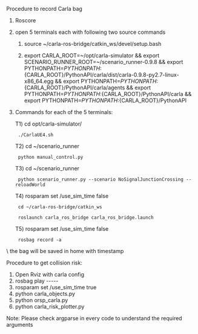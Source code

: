 Procedure to record Carla bag

1. Roscore

2. open 5 terminals each with following two source commands

	1) source ~/carla-ros-bridge/catkin_ws/devel/setup.bash

	2) export CARLA_ROOT=~/opt/carla-simulator && export SCENARIO_RUNNER_ROOT=~/scenario_runner-0.9.8   && export PYTHONPATH=$PYTHONPATH:${CARLA_ROOT}/PythonAPI/carla/dist/carla-0.9.8-py2.7-linux-x86_64.egg && export PYTHONPATH=$PYTHONPATH:${CARLA_ROOT}/PythonAPI/carla/agents && export PYTHONPATH=$PYTHONPATH:${CARLA_ROOT}/PythonAPI/carla && export PYTHONPATH=$PYTHONPATH:${CARLA_ROOT}/PythonAPI


3. Commands for each of the 5 terminals:

	T1)     cd opt/carla-simulator/

		./CarlaUE4.sh 

	T2)      cd ~/scenario_runner

		python manual_control.py

	T3)	cd ~/scenario_runner

		python scenario_runner.py --scenario NoSignalJunctionCrossing --reloadWorld

	T4)	rosparam set /use_sim_time false

		cd ~/carla-ros-bridge/catkin_ws

		roslaunch carla_ros_bridge carla_ros_bridge.launch 

	T5)	rosparam set /use_sim_time false

		rosbag record -a

\\ the bag will be saved in home with timestamp

Procedure to get collision risk:

1. Open Rviz with carla config
2. rosbag play -----
3. rosparam set /use_sim_time true
4. python carla_objects.py
5. python orsp_carla.py
6. python carla_risk_plotter.py

Note: Please check argparse in every code to understand the required arguments















	









